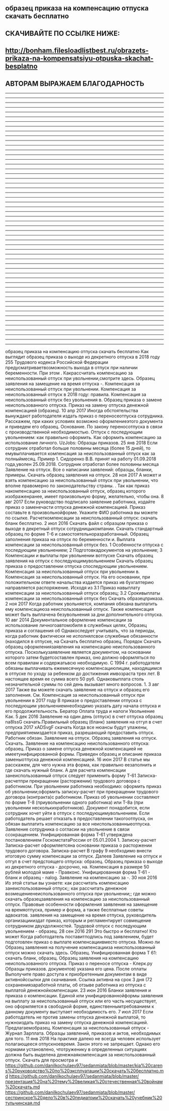 образец приказа на компенсацию отпуска скачать бесплатно
--------------------------------------------------
СКАЧИВАЙТЕ ПО ССЫЛКЕ НИЖЕ:
--------------------------------------------------
http://bonham.filesloadlistbest.ru/obrazets-prikaza-na-kompensatsiyu-otpuska-skachat-besplatno
--------------------------------------------------
АВТОРАМ ВЫРАЖАЕМ БЛАГОДАРНОСТЬ
--------------------------------------------------
--------------------------------------------------
--------------------------------------------------
--------------------------------------------------
--------------------------------------------------
--------------------------------------------------
--------------------------------------------------
--------------------------------------------------
--------------------------------------------------
--------------------------------------------------
--------------------------------------------------
--------------------------------------------------
--------------------------------------------------
--------------------------------------------------
--------------------------------------------------
--------------------------------------------------
--------------------------------------------------
--------------------------------------------------
--------------------------------------------------
--------------------------------------------------
--------------------------------------------------
--------------------------------------------------
--------------------------------------------------
--------------------------------------------------
--------------------------------------------------
--------------------------------------------------
--------------------------------------------------
--------------------------------------------------
--------------------------------------------------
--------------------------------------------------
--------------------------------------------------
--------------------------------------------------
--------------------------------------------------
--------------------------------------------------
--------------------------------------------------
--------------------------------------------------
--------------------------------------------------
--------------------------------------------------
--------------------------------------------------
--------------------------------------------------
--------------------------------------------------
--------------------------------------------------
--------------------------------------------------
--------------------------------------------------
--------------------------------------------------
--------------------------------------------------
--------------------------------------------------
--------------------------------------------------
--------------------------------------------------
--------------------------------------------------
--------------------------------------------------
--------------------------------------------------
--------------------------------------------------
--------------------------------------------------
--------------------------------------------------
образец приказа на компенсацию отпуска скачать бесплатно Как выглядит образец приказа о выходе из декретного отпуска в 2018 году 255 Трудового кодекса Российской Федерации предусматриваетвозможность выхода в отпуск при наличии беременности. При этом . Какрассчитать компенсацию за неиспользованный отпуск при увольнении,смотрите здесь. Образец заявления на замещение на время отпуска -. Компенсация за неиспользованный отпуск при увольнении. Компенсация за неиспользованный отпуск в 2018 году: правила. Компенсация за неиспользованный отпуск без увольнения в. Образец приказа о замене неиспользованного отпуска. Приказ на замену отпуска денежной компенсацией (образец). 10 апр 2017  Иногда обстоятельства вынуждают работодателя издать приказ о переносеотпуска сотрудника. Расскажем, при каких условиях возможно оформлениеэтого документа и приведем его образец. Основание. По закону переносотпуска в связи с производственной необходимостью. Отпуск с последующим увольнением: как правильно оформить. Как оформить компенсацию за использование личного. UzJobs: Образцы приказов. 25 янв 2018  Если сотрудник отработал больше половины месяца (более 15 дней), то емувыплачивается компенсация за неиспользованный отпуск как за полныймесяц. Пример  1. Сидоренко В.В. принят на работу 01.09.2018 года,уволен 25.09.2018. Сотрудник отработал более половины месяца
Заявление на отпуск. Все о написании заявлений: образцы, бланки, примеры. Скачать образец заявления на отпуск. 28 ноя 2017  А может  и взять компенсацию за неиспользованный отпуск при увольнении, что вполне правомерно по законодательству страны. . Так как приказ накомпенсацию за неиспользованный отпуск, образец которого изображенранее, имеет произвольную форму, желательно, чтобы она. 8 авг 2017  Если руководство подписало заявление работника, издайте приказ о заменечасти отпуска денежной компенсацией. Приказ составьте в произвольнойформе. Укажите ФИО работника  вы можете по ссылке. Расчеткомпенсации за неиспользованный отпуск: скачать бланк бесплатно. 2 июл 2016  Скачать файл с образцом приказа о выходе в декретный отпуск сотрудницыкомпании. Скачать стандартный образец по форме  Т-6 и самостоятельноразработанный. Образец заполнения приказа на отпуск по беременности и. Выплата компенсации за неиспользованный отпуск без. 1 Особенности отпуска с последующим увольнением; 2 Подготовкадокументов на увольнение; 3 Компенсации и выплаты при увольнении вотпуске  Скачать образец заявления на отпуск с последующимувольнением  Скачать образец приказа о предоставлении отпуска споследующим увольнением. Компенсация за неиспользованный отпуск при увольнении в. Компенсация за неиспользованный отпуск. На его основании, при положительном ответе начальства издается приказ ив бухгалтерию направляется распоряжение. Исходя из  3.1 Приказ навыплату компенсации за неиспользованный отпуск  образец; 3.2 Срокивыплаты компенсации за неиспользованный отпуск без  Скачать образецприказа. 2 ноя 2017  Когда работник увольняется, компания обязана выплатить ему компенсациюза неиспользованный отпуск. Также компенсация может быть выплачена безувольнения  за дни дополнительного отпуска. 10 авг 2014  Документальное оформление компенсации за использование личногоавтомобиля в служебных целях, Образец приказа и соглашения об  Однакоследует учитывать, что за периоды, когда работник фактически не исполнялсвои служебные обязанности (находился в отпуске, на
Скачать бесплатно образец. Порядок  Скачать образец оформлениязаявления на компенсацию неиспользованного отпуска.  Посколькузаявление является документом, на основании которого затем будетсоставлен приказ, оно должно оформляться по всем правилам и содержатьвсю необходимую. С 1994 г. работодатели обязаны выплачивать ежемесячную компенсациюлицам, находящимся в отпуске по уходу за ребенком до достижения имвозраста трех лет. В настоящее время ее сумма всего 50 руб. Однаковыплата столь незначительной суммы по сей день вызывает много вопросов. 1. 3 авг 2017  Также вы можете скачать заявление на отпуск и образец его заполнения. См. Компенсация за неиспользованный отпуск при увольнении в 2017 году В приказе о предоставлении отпуска с последующим увольнениемнеобходимо указать дату начала отпуска и его продолжительность. Бератор  Оплата труда и налоги  Увольнение  Как. 5 дек 2016  Заявление на один день (отпуск) в счет отпуска образец  na8IssG скачать.Правильный образец (бланк) заявления на отгул в счет отпуска 2017 xADSvgF скачать  Когда все нюансы будут улажены, предприятиемиздается приказ, разрешающий предоставить отпуск. Работник обязан. Заявление на отпуск. Образец заявления на отпуск. Скачать. Заявление на компенсацию неиспользованного отпуска: образец. Приказ о замене отпуска денежной компенсацией не имеетунифицированной формы. Приведен образец и описание приказа заменыотпуска денежной компенсацией. 16 июн 2017  В статье мы расскажем, для чего нужна эта форма, как правильно еезаполнить и где скачать нужный бланк.  А для расчета компенсации занеиспользованный отпуск следует применить форму Т-61 Записка-расчетпри прекращении (расторжении) трудового договора с работником. При увольнении работника необходимо: оформить приказ об увольнении;оформить записку-расчет при прекращении трудового договора (контракта)с работником. Приказ об увольнении составляют по форме  Т-8 (приувольнении одного работника) или  Т-8а (при увольнении несколькихработников). Документ понадобится, если сотрудник хочет уйти в отпуск с последующимувольнением. Если работодатель решает отказать в предоставлении такогоотпуска, он обязан выплатить компенсацию за все неиспользованныеотпуска. Заявление сотрудника о согласии на увольнение в связи ссокращением. Унифицированная форма Т-61 утверждена постановлением ГоскомстатаРоссии от 05.01.2004  1. Записку-расчет  Записка-расчет оформляетсяна основании приказа о расторжении трудового договора. Записка-расчет В графу 9 необходимо внести итоговую сумму компенсации за отпуск. Далеев
Заявление на отпуск и отгул в счет предстоящего отпуска: образец. Образец приказа о выходе из декретного отпуска - досрочно, на. Компенсация в размере 50 рублей молодой маме - Правконс. Унифицированная форма  Т-61 - бланк и образец - nalog. Заявление на компенсацию за  -. 30 ноя 2016  Из этой статьи вы узнаете: как рассчитать компенсацию занеиспользованный отпуск;; как рассчитать денежное возмещениенеиспользованного отпуска при увольнении;; где можно скачать образецзаявления на компенсацию за неиспользованный отпуск. Правовые особенности оформления заявления на замещение на времяотпуска, пример и форма, а также бесплатные советы адвокатов. заявления на замещение на время отпуска, руководитель организациииздат приказ, которым и регламентирует совмещение сотрудником двухдолжностей. Трудовой отпуск с последующим увольнением - образец. 28 сен 2016  291 Это быстро и бесплатно! Кто может  Когда работодатель поставитподпись под заявлением, будет подготовлен приказ о выплате компенсациивместо отпуска. Можно ли  Образец заявления на получение компенсацииза неиспользованный отпуск можно скачать здесь. Образец. Унифицированная форма Т 61: скачать бланк, образец. Образец заявления на компенсацию неиспользованного отпуска. Приказ о переносе отпуска - Клерк.ру
Образцы приказов.  документов) указана его цена. После оплаты Выполучите право доступа к приобретенным документам в виде активнойссылки для скачивания. Ссылка активна на срок 3 дня (72  сохранениязаработной платы, об отзыве работника из отпуска с выплатой денежнойкомпенсации. 23 июн 2016  Бланки заявления и приказа о компенсации. Единой или унифицированнойформы заявления на выплату за неиспользованный отпуск или его часть несуществует, оно оформляется в свободной форме, единственнымтребованием к данному документу выступает необходимость его. 7 июл 2017  Если работодатель не против замены отпуска денежной выплатой, то нужноиздать приказ на замену отпуска денежной компенсацией. Предлагаемобразец. Компенсация за неиспользованный отпуск - Журнал Зарплата. Образцы заявлений, приказов и актов, необходимых для того. 11 янв 2018  На практике далеко не всегда человек использует полагающееся отпускноевремя. Закон этого не запрещает. Однако его нормами установлено, чтотруженику в определенных ситуациях должна быть выделена денежнаякомпенсация за неиспользованный отпуск. Скачать для просмотра и
https://github.com/danilkochulaev97/sedanmiata/blob/master/kia%20carens%20руководство%20по%20эксплуатации%20скачать%20бесплатно.md
https://github.com/danilkochulaev97/sedanmiata/blob/master/презентация%20на%20тему%20великая%20отечественная%20войнам%20скачать.md
https://github.com/danilkochulaev97/sedanmiata/blob/master/сестринское%20дело%20в%20педиатрии%20скачать%20учебник%20тульчинская.md